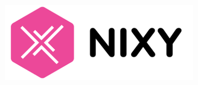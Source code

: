 <p align="center">
    <a href="./logo.svg">
        <img src="./logo.svg" width="500" height="200" alt="Nixy Logo">
    </a>
</p>

